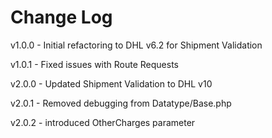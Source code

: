 # Change Log

v1.0.0 - Initial refactoring to DHL v6.2 for Shipment Validation

v1.0.1 - Fixed issues with Route Requests

v2.0.0 - Updated Shipment Validation to DHL v10

v2.0.1 - Removed debugging from Datatype/Base.php

v2.0.2 - introduced OtherCharges parameter
